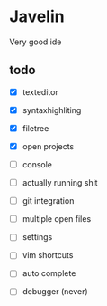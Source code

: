 # Javelin
Very good ide


## todo
- [x] texteditor
- [x] syntaxhighliting

- [x] filetree
- [x] open projects
- [ ] console 
- [ ] actually running shit
- [ ] git integration
- [ ] multiple open files
- [ ] settings
- [ ] vim shortcuts
- [ ] auto complete
- [ ] debugger (never)
